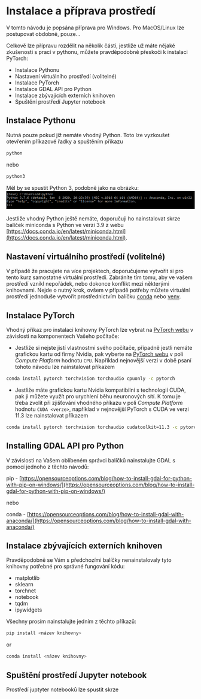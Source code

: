 # Instalace a příprava prostředí

V tomto návodu je popsána příprava pro Windows. Pro MacOS/Linux lze postupovat obdobně, pouze...

Celkově lze přípravu rozdělit na několik částí, jestliže už máte nějaké zkušenosti s prací v pythonu, můžete pravděpodobně přeskoči k instalaci PyTorch:

- Instalace Pythonu
- Nastavení virtuálního prostředí (volitelné)
- Instalace PyTorch
- Instalace GDAL API pro Python
- Instalace zbývajících externích knihoven
- Spuštění prostředí Jupyter notebook

## Instalace Pythonu
Nutná pouze pokud již nemáte vhodný Python. Toto lze vyzkoušet otevřením příkazové řadky a spuštěním příkazu
```sh
python
```
nebo
```sh
python3
```
Měl by se spustit Python 3, podobně jako na obrázku: ![Python spuštěný v příkazové řádce](img/cli_python3.png "Python spuštěný v příkazové řádce")

Jestliže vhodný Python ještě nemáte, doporučuji ho nainstalovat skrze balíček miniconda s Python ve verzi 3.9 z webu [https://docs.conda.io/en/latest/miniconda.html](https://docs.conda.io/en/latest/miniconda.html).

## Nastavení virtuálního prostředí (volitelné)
V případě že pracujete na více projektech, doporučujeme vytvořit si pro tento kurz samostatné virtuální prostředí. Zabráníte tím tomu, aby ve vašem prostředí vznikl nepořádek, nebo dokonce konflikt mezi některými knihovnami. Nejde o nutný krok, ovšem v případě potřeby můžete virtuální prostředí jednoduše vytvořit prostřednictvím balíčku [conda](https://docs.conda.io/projects/conda/en/latest/user-guide/tasks/manage-environments.html#creating-an-environment-with-commands) nebo [venv](https://packaging.python.org/en/latest/guides/installing-using-pip-and-virtual-environments/).

## Instalace PyTorch
Vhodný příkaz pro instalaci knihovny PyTorch lze vybrat na [PyTorch webu](https://pytorch.org/get-started/locally/) v závislosti na komponentech Vašeho počítače:

* Jestliže si nejste jistí vlastnostmi svého počítače, případně jestli nemáte grafickou kartu od firmy Nvidia, pak vyberte na [PyTorch webu](https://pytorch.org/get-started/locally/) v poli _Compute Platform_ hodnotu `CPU`.
Například nejnovější verzi v době psaní tohoto návodu lze nainstalovat příkazem
```sh
conda install pytorch torchvision torchaudio cpuonly -c pytorch
```

* Jestliže máte grafickou kartu Nvidia kompatibilní s technologií CUDA, pak ji můžete využít pro urychlení běhu neuronových sítí. K tomu je třeba zvolit při zjišťování vhodného příkazu v poli _Compute Platform_ hodnotu `CUDA <verze>`, například v nejnovější PyTorch s CUDA ve verzi 11.3 lze nainstalovat příkazem
```sh
conda install pytorch torchvision torchaudio cudatoolkit=11.3 -c pytorch
```

## Installing GDAL API pro Python
V závislosti na Vašem oblíbeném správci balíčků nainstalujte GDAL s pomocí jednoho z těchto návodů:

pip - [https://opensourceoptions.com/blog/how-to-install-gdal-for-python-with-pip-on-windows/](https://opensourceoptions.com/blog/how-to-install-gdal-for-python-with-pip-on-windows/)

nebo

conda - [https://opensourceoptions.com/blog/how-to-install-gdal-with-anaconda/](https://opensourceoptions.com/blog/how-to-install-gdal-with-anaconda/)

## Instalace zbývajících externích knihoven
Pravděpodobně se Vám s předchozími balíčky nenainstalovaly tyto knihovny potřebné pro správné fungování kódu:
- matplotlib
- sklearn
- torchnet
- notebook
- tqdm
- ipywidgets

Všechny prosím nainstalujte jedním z těchto příkazů:

```sh
pip install <název knihovny>
```
or
```sh
conda install <název knihovny>
```

## Spuštění prostředí Jupyter notebook
Prostředí juptyter notebooků lze spustit skrze
